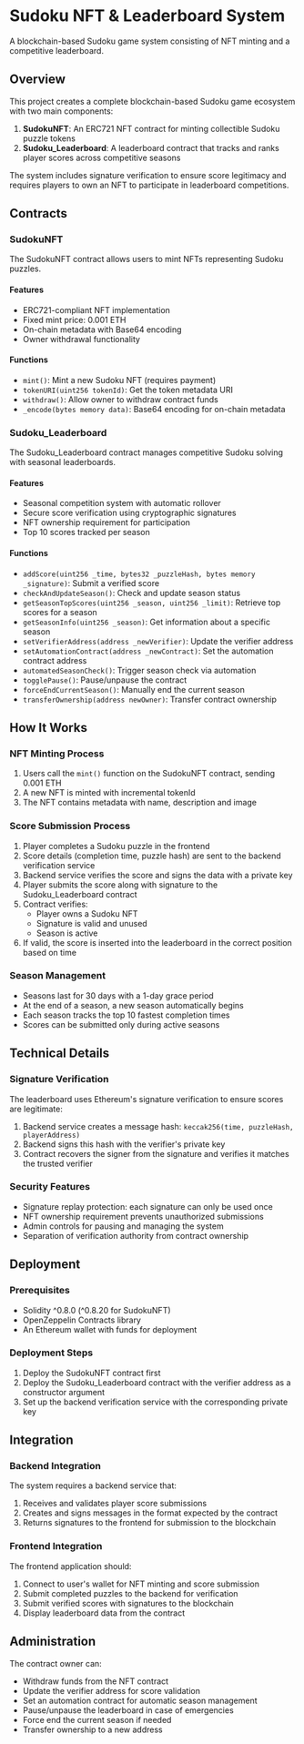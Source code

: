 # Sudoku NFT & Leaderboard System

A blockchain-based Sudoku game system consisting of NFT minting and a competitive leaderboard.

## Overview

This project creates a complete blockchain-based Sudoku game ecosystem with two main components:

1. **SudokuNFT**: An ERC721 NFT contract for minting collectible Sudoku puzzle tokens
2. **Sudoku_Leaderboard**: A leaderboard contract that tracks and ranks player scores across competitive seasons

The system includes signature verification to ensure score legitimacy and requires players to own an NFT to participate in leaderboard competitions.

## Contracts

### SudokuNFT

The SudokuNFT contract allows users to mint NFTs representing Sudoku puzzles.

#### Features

- ERC721-compliant NFT implementation
- Fixed mint price: 0.001 ETH
- On-chain metadata with Base64 encoding
- Owner withdrawal functionality

#### Functions

- `mint()`: Mint a new Sudoku NFT (requires payment)
- `tokenURI(uint256 tokenId)`: Get the token metadata URI
- `withdraw()`: Allow owner to withdraw contract funds
- `_encode(bytes memory data)`: Base64 encoding for on-chain metadata

### Sudoku_Leaderboard

The Sudoku_Leaderboard contract manages competitive Sudoku solving with seasonal leaderboards.

#### Features

- Seasonal competition system with automatic rollover
- Secure score verification using cryptographic signatures
- NFT ownership requirement for participation
- Top 10 scores tracked per season

#### Functions

- `addScore(uint256 _time, bytes32 _puzzleHash, bytes memory _signature)`: Submit a verified score
- `checkAndUpdateSeason()`: Check and update season status
- `getSeasonTopScores(uint256 _season, uint256 _limit)`: Retrieve top scores for a season
- `getSeasonInfo(uint256 _season)`: Get information about a specific season
- `setVerifierAddress(address _newVerifier)`: Update the verifier address
- `setAutomationContract(address _newContract)`: Set the automation contract address
- `automatedSeasonCheck()`: Trigger season check via automation
- `togglePause()`: Pause/unpause the contract
- `forceEndCurrentSeason()`: Manually end the current season
- `transferOwnership(address newOwner)`: Transfer contract ownership

## How It Works

### NFT Minting Process

1. Users call the `mint()` function on the SudokuNFT contract, sending 0.001 ETH
2. A new NFT is minted with incremental tokenId
3. The NFT contains metadata with name, description and image

### Score Submission Process

1. Player completes a Sudoku puzzle in the frontend
2. Score details (completion time, puzzle hash) are sent to the backend verification service
3. Backend service verifies the score and signs the data with a private key
4. Player submits the score along with signature to the Sudoku_Leaderboard contract
5. Contract verifies:
   - Player owns a Sudoku NFT
   - Signature is valid and unused
   - Season is active
6. If valid, the score is inserted into the leaderboard in the correct position based on time

### Season Management

- Seasons last for 30 days with a 1-day grace period
- At the end of a season, a new season automatically begins
- Each season tracks the top 10 fastest completion times
- Scores can be submitted only during active seasons

## Technical Details

### Signature Verification

The leaderboard uses Ethereum's signature verification to ensure scores are legitimate:

1. Backend service creates a message hash: `keccak256(time, puzzleHash, playerAddress)`
2. Backend signs this hash with the verifier's private key
3. Contract recovers the signer from the signature and verifies it matches the trusted verifier

### Security Features

- Signature replay protection: each signature can only be used once
- NFT ownership requirement prevents unauthorized submissions
- Admin controls for pausing and managing the system
- Separation of verification authority from contract ownership

## Deployment

### Prerequisites

- Solidity ^0.8.0 (^0.8.20 for SudokuNFT)
- OpenZeppelin Contracts library
- An Ethereum wallet with funds for deployment

### Deployment Steps

1. Deploy the SudokuNFT contract first
2. Deploy the Sudoku_Leaderboard contract with the verifier address as a constructor argument
3. Set up the backend verification service with the corresponding private key

## Integration

### Backend Integration

The system requires a backend service that:
1. Receives and validates player score submissions
2. Creates and signs messages in the format expected by the contract
3. Returns signatures to the frontend for submission to the blockchain

### Frontend Integration

The frontend application should:
1. Connect to user's wallet for NFT minting and score submission
2. Submit completed puzzles to the backend for verification
3. Submit verified scores with signatures to the blockchain
4. Display leaderboard data from the contract

## Administration

The contract owner can:
- Withdraw funds from the NFT contract
- Update the verifier address for score validation
- Set an automation contract for automatic season management
- Pause/unpause the leaderboard in case of emergencies
- Force end the current season if needed
- Transfer ownership to a new address
